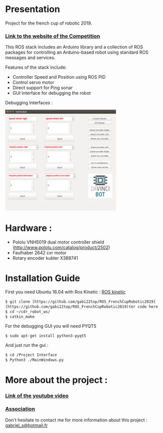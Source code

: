 
# Presentation
Project for the french cup of robotic 2019.
### **[Link to the website of the Competition](https://www.coupederobotique.fr/lacoupe/)**


This ROS stack includes an Arduino library and a collection of ROS packages for controlling an Arduino-based robot using standard ROS messages and services.

Features of the stack include:
- Controller Speed and Position using ROS PID 
- Control servo motor
- Direct support for Ping sonar
- GUI Interface for debugging the robot 

Debugging Interfaces : 

<img src="GUI_Robot.png" width="70%" align="middle">

# Hardware : 

- Pololu VNH5019 dual motor controller shield (http://www.pololu.com/catalog/product/2502) 
- Faulhaber 2642 cxr motor 
- Rotary encoder kubler X388741 

# Installation Guide 
First you need Ubuntu 16.04 with Ros Kinetic : [ROS kinetic](http://wiki.ros.org/kinetic)

    $ git clone [https://github.com/gabi22top/ROS_FrenchCupRobotic2019](https://github.com/gabi22top/ROS_FrenchCupRobotic2019)ter code here
    $ cd ~/cdr_robot_ws/
    $ catkin_make


For the debugging GUI you will need PYQT5

    $ sudo apt-get install python3-pyqt5

And just run the gui : 

    $ cd /Project Interface
    $ Python3 ./MainWindows.py

# More about the project :
### **[Link of the youtube video](https://www.youtube.com/watch?v=CekWTSOTMr8)**
### **[Association](http://davincibot.org/)**


Don't hesitate to contact me for more information about this project : 
gabriel_s@hotmail.fr



